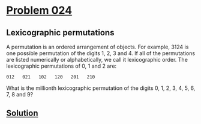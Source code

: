 # [Problem 024](https://projecteuler.net/problem=24)
## Lexicographic permutations

A permutation is an ordered arrangement of objects. For example, 3124 is one possible permutation of the digits 1, 2, 3 and 4. If all of the permutations are listed numerically or alphabetically, we call it lexicographic order. The lexicographic permutations of 0, 1 and 2 are:

	012   021   102   120   201   210

What is the millionth lexicographic permutation of the digits 0, 1, 2, 3, 4, 5, 6, 7, 8 and 9?


[Solution](https://github.com/Gott50/ProjectEuler-Odyssey/blob/master/Project%20Euler/src/Problems/P024_Lexicographic_permutations.java)
---
